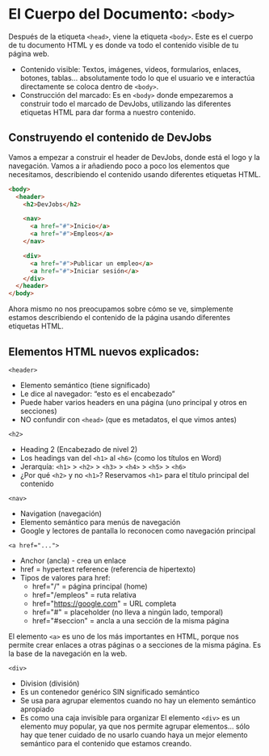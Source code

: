 # El Cuerpo del Documento: `<body>`

Después de la etiqueta `<head>`, viene la etiqueta `<body>`. Este es el cuerpo de tu documento HTML y es donde va todo el contenido visible de tu página web.

- Contenido visible: Textos, imágenes, videos, formularios, enlaces, botones, tablas… absolutamente todo lo que el usuario ve e interactúa directamente se coloca dentro de `<body>`.
- Construcción del marcado: Es en `<body>` donde empezaremos a construir todo el marcado de DevJobs, utilizando las diferentes etiquetas HTML para dar forma a nuestro contenido.

## Construyendo el contenido de DevJobs

Vamos a empezar a construir el header de DevJobs, donde está el logo y la navegación. Vamos a ir añadiendo poco a poco los elementos que necesitamos, describiendo el contenido usando diferentes etiquetas HTML.

```html
<body>
  <header>
    <h2>DevJobs</h2>

    <nav>
      <a href="#">Inicio</a>
      <a href="#">Empleos</a>
    </nav>

    <div>
      <a href="#">Publicar un empleo</a>
      <a href="#">Iniciar sesión</a>
    </div>
  </header>
</body>
```

Ahora mismo no nos preocupamos sobre cómo se ve, simplemente estamos describiendo el contenido de la página usando diferentes etiquetas HTML.

## Elementos HTML nuevos explicados:

`<header>`
- Elemento semántico (tiene significado)
- Le dice al navegador: “esto es el encabezado”
- Puede haber varios headers en una página (uno principal y otros en secciones)
- NO confundir con `<head>` (que es metadatos, el que vimos antes)

`<h2>`
- Heading 2 (Encabezado de nivel 2)
- Los headings van del `<h1>` al `<h6>` (como los títulos en Word)
- Jerarquía: `<h1>` > `<h2>` > `<h3>` > `<h4>` > `<h5>` > `<h6>`
- ¿Por qué `<h2>` y no `<h1>`? Reservamos `<h1>` para el título principal del contenido

`<nav>`
- Navigation (navegación)
- Elemento semántico para menús de navegación
- Google y lectores de pantalla lo reconocen como navegación principal

`<a href="...">`
- Anchor (ancla) - crea un enlace
- href = hypertext reference (referencia de hipertexto)
- Tipos de valores para href:
   - href="/" = página principal (home)
   - href="/empleos" = ruta relativa
   - href="https://google.com" = URL completa
   - href="#" = placeholder (no lleva a ningún lado, temporal)
   - href="#seccion" = ancla a una sección de la misma página

El elemento `<a>` es uno de los más importantes en HTML, porque nos permite crear enlaces a otras páginas o a secciones de la misma página. Es la base de la navegación en la web.

`<div>`
- Division (división)
- Es un contenedor genérico SIN significado semántico
- Se usa para agrupar elementos cuando no hay un elemento semántico apropiado
- Es como una caja invisible para organizar
El elemento `<div>` es un elemento muy popular, ya que nos permite agrupar elementos… sólo hay que tener cuidado de no usarlo cuando haya un mejor elemento semántico para el contenido que estamos creando.